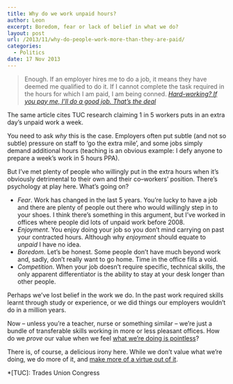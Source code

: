 ```yaml
---
title: Why do we work unpaid hours?
author: Leon
excerpt: Boredom, fear or lack of belief in what we do?
layout: post
url: /2013/11/why-do-people-work-more-than-they-are-paid/
categories:
  - Politics
date: 17 Nov 2013
---
```

> Enough. If an employer hires me to do a job, it means they have deemed me qualified to do it. If I cannot complete the task required in the hours for which I am paid, I am being conned. <cite><a href="http://www.theguardian.com/commentisfree/2013/nov/17/hard-work-pay-good-job">Hard-working? If you pay me, I&#8217;ll do a good job. That&#8217;s the deal</a></cite>

The same article cites TUC research claiming 1 in 5 workers puts in an extra day&#8217;s unpaid work a week.

You need to ask *why* this is the case. Employers often put subtle (and not so subtle) pressure on staff to ‘go the extra mile’, and some jobs simply demand additional hours (teaching is an obvious example: I defy anyone to prepare a week&#8217;s work in 5 hours PPA).

But I&#8217;ve met plenty of people who willingly put in the extra hours when it&#8217;s obviously detrimental to their own and their co–workers&#8217; position. There&#8217;s psychology at play here. What&#8217;s going on?

*   *Fear*. Work has changed in the last 5 years. You&#8217;re lucky to have a job and there are plenty of people out there who would willingly step in to your shoes. I think there&#8217;s something in this argument, but I&#8217;ve worked in offices where people did lots of unpaid work before 2008.
*   *Enjoyment*. You enjoy doing your job so you don&#8217;t mind carrying on past your contracted hours. Although why *enjoyment* should equate to *unpaid* I have no idea.
*   *Boredom*. Let&#8217;s be honest. Some people don&#8217;t have much beyond work and, sadly, don&#8217;t really want to go home. Time in the office fills a void.
*   *Competition*. When your job doesn&#8217;t require specific, technical skills, the only apparent differentiator is the ability to stay at your desk longer than other people.

Perhaps we&#8217;ve lost belief in the work we do. In the past work required skills learnt through study or experience, or we did things our employers wouldn&#8217;t do in a million years.

Now – unless you&#8217;re a teacher, nurse or something similar – we&#8217;re just a bundle of transferable skills working in more or less pleasant offices. How do we *prove* our value when we feel [what we&#8217;re doing is pointless][1]?

There is, of course, a delicious irony here. While we don&#8217;t value what we&#8217;re doing, we do more of it, and [make more of a virtue out of it][2].

 *[TUC]: Trades Union Congress

 [1]: http://www.strikemag.org/bullshit-jobs/
 [2]: http://blogs.ft.com/westminster/2013/09/tory-ministers-try-to-flog-the-phrase-hardworking-to-death/